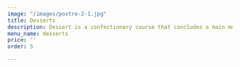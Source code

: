 ```yaml
---
image: "/images/postre-2-1.jpg"
title: Desserts
description: Dessert is a confectionery course that concludes a main meal.
menu_name: desserts
price: ''
order: 5

---
```

